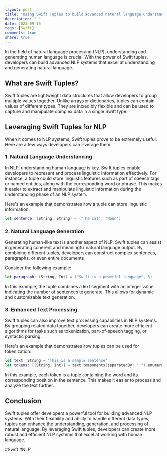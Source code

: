 ```yaml
---
layout: post
title: "Using Swift Tuples to build advanced natural language understanding and generation systems."
description: " "
date: 2023-09-15
tags: [Swift]
comments: true
share: true
---
```


In the field of natural language processing (NLP), understanding and generating human language is crucial. With the power of Swift tuples, developers can build advanced NLP systems that excel at understanding and generating natural language.

## What are Swift Tuples?
Swift tuples are lightweight data structures that allow developers to group multiple values together. Unlike arrays or dictionaries, tuples can contain values of different types. They are incredibly flexible and can be used to capture and manipulate complex data in a single Swift type.

## Leveraging Swift Tuples for NLP
When it comes to NLP systems, Swift tuples prove to be extremely useful. Here are a few ways developers can leverage them:

### 1. Natural Language Understanding
In NLP, understanding human language is key. Swift tuples enable developers to represent and process linguistic information effectively. For instance, a tuple could store linguistic features such as part of speech tags or named entities, along with the corresponding word or phrase. This makes it easier to extract and manipulate linguistic information during the understanding phase of an NLP system.

Here's an example that demonstrates how a tuple can store linguistic information:

```swift
let sentence: (String, String) = ("The cat", "Noun")
```
### 2. Natural Language Generation
Generating human-like text is another aspect of NLP. Swift tuples can assist in generating coherent and meaningful natural language output. By combining different tuples, developers can construct complex sentences, paragraphs, or even entire documents.

Consider the following example:

```swift
let paragraph: (String, Int) = ("Swift is a powerful language", 5)
```
In this example, the tuple combines a text segment with an integer value indicating the number of sentences to generate. This allows for dynamic and customizable text generation.

### 3. Enhanced Text Processing
Swift tuples can also improve text processing capabilities in NLP systems. By grouping related data together, developers can create more efficient algorithms for tasks such as tokenization, part-of-speech tagging, or syntactic parsing.

Here's an example that demonstrates how tuples can be used for tokenization:

```swift
let text: String = "This is a sample sentence"
let tokens: [(String, Int)] = text.components(separatedBy: " ").enumerated().map({ ($0.element, $0.offset) })
```
In this example, each token is a tuple containing the word and its corresponding position in the sentence. This makes it easier to process and analyze the text further.

## Conclusion
Swift tuples offer developers a powerful tool for building advanced NLP systems. With their flexibility and ability to handle different data types, tuples can enhance the understanding, generation, and processing of natural language. By leveraging Swift tuples, developers can create more robust and efficient NLP systems that excel at working with human language.

#Swift #NLP